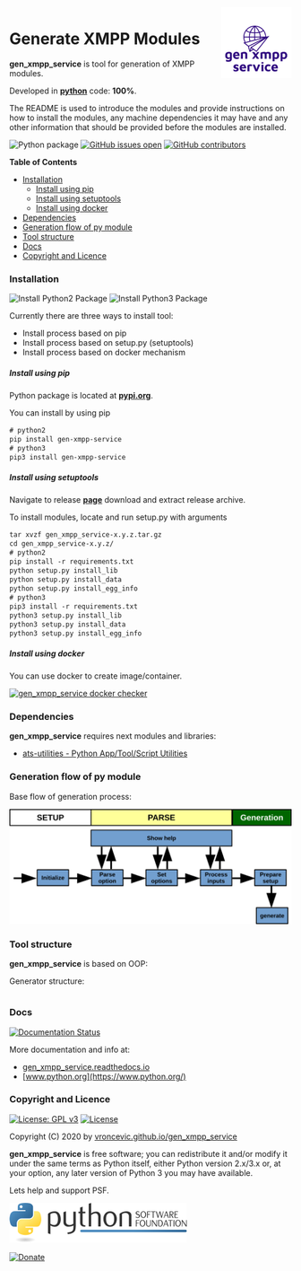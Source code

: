 <img align="right" src="https://raw.githubusercontent.com/vroncevic/gen_xmpp_service/dev/docs/gen_xmpp_service_logo.png" width="25%">

# Generate XMPP Modules

**gen_xmpp_service** is tool for generation of XMPP modules.

Developed in **[python](https://www.python.org/)** code: **100%**.

The README is used to introduce the modules and provide instructions on
how to install the modules, any machine dependencies it may have and any
other information that should be provided before the modules are installed.

![Python package](https://github.com/vroncevic/gen_xmpp_service/workflows/Python%20package%20gen_xmpp_service/badge.svg?branch=master) [![GitHub issues open](https://img.shields.io/github/issues/vroncevic/gen_xmpp_service.svg)](https://github.com/vroncevic/gen_xmpp_service/issues) [![GitHub contributors](https://img.shields.io/github/contributors/vroncevic/gen_xmpp_service.svg)](https://github.com/vroncevic/gen_xmpp_service/graphs/contributors)

<!-- START doctoc generated TOC please keep comment here to allow auto update -->
<!-- DON'T EDIT THIS SECTION, INSTEAD RE-RUN doctoc TO UPDATE -->
**Table of Contents**

- [Installation](#installation)
    - [Install using pip](#install-using-pip)
    - [Install using setuptools](#install-using-setuptools)
    - [Install using docker](#install-using-docker)
- [Dependencies](#dependencies)
- [Generation flow of py module](#generation-flow-of-py-module)
- [Tool structure](#tool-structure)
- [Docs](#docs)
- [Copyright and Licence](#copyright-and-licence)

<!-- END doctoc generated TOC please keep comment here to allow auto update -->

### Installation

![Install Python2 Package](https://github.com/vroncevic/gen_xmpp_service/workflows/Install%20Python2%20Package%20gen_xmpp_service/badge.svg?branch=master) ![Install Python3 Package](https://github.com/vroncevic/gen_xmpp_service/workflows/Install%20Python3%20Package%20gen_xmpp_service/badge.svg?branch=master)

Currently there are three ways to install tool:
* Install process based on pip
* Install process based on setup.py (setuptools)
* Install process based on docker mechanism

##### Install using pip

Python package is located at **[pypi.org](https://pypi.org/project/gen-xmpp-service/)**.

You can install by using pip
```
# python2
pip install gen-xmpp-service
# python3
pip3 install gen-xmpp-service
```

##### Install using setuptools

Navigate to release **[page](https://github.com/vroncevic/gen_xmpp_service/releases/)** download and extract release archive.

To install modules, locate and run setup.py with arguments
```
tar xvzf gen_xmpp_service-x.y.z.tar.gz
cd gen_xmpp_service-x.y.z/
# python2
pip install -r requirements.txt
python setup.py install_lib
python setup.py install_data
python setup.py install_egg_info
# python3
pip3 install -r requirements.txt
python3 setup.py install_lib
python3 setup.py install_data
python3 setup.py install_egg_info
```

##### Install using docker

You can use docker to create image/container.

[![gen_xmpp_service docker checker](https://github.com/vroncevic/gen_xmpp_service/workflows/gen_xmpp_service%20docker%20checker/badge.svg)](https://github.com/vroncevic/gen_xmpp_service/actions?query=workflow%3A%22gen_xmpp_service+docker+checker%22)

### Dependencies

**gen_xmpp_service** requires next modules and libraries:

* [ats-utilities - Python App/Tool/Script Utilities](https://vroncevic.github.io/ats_utilities)

### Generation flow of py module

Base flow of generation process:

![alt tag](https://raw.githubusercontent.com/vroncevic/gen_xmpp_service/dev/docs/gen_xmpp_service_flow.png)

### Tool structure

**gen_xmpp_service** is based on OOP:

Generator structure:

```

```

### Docs

[![Documentation Status](https://readthedocs.org/projects/gen_xmpp_service/badge/?version=latest)](https://gen_xmpp_service.readthedocs.io/projects/gen_xmpp_service/en/latest/?badge=latest)

More documentation and info at:
* [gen_xmpp_service.readthedocs.io](https://gen_xmpp_service.readthedocs.io/en/latest/)
* [www.python.org](https://www.python.org/)

### Copyright and Licence

[![License: GPL v3](https://img.shields.io/badge/License-GPLv3-blue.svg)](https://www.gnu.org/licenses/gpl-3.0) [![License](https://img.shields.io/badge/License-Apache%202.0-blue.svg)](https://opensource.org/licenses/Apache-2.0)

Copyright (C) 2020 by [vroncevic.github.io/gen_xmpp_service](https://vroncevic.github.io/gen_xmpp_service)

**gen_xmpp_service** is free software; you can redistribute it and/or modify
it under the same terms as Python itself, either Python version 2.x/3.x or,
at your option, any later version of Python 3 you may have available.

Lets help and support PSF.

[![Python Software Foundation](https://raw.githubusercontent.com/vroncevic/gen_xmpp_service/dev/docs/psf-logo-alpha.png)](https://www.python.org/psf/)

[![Donate](https://www.paypalobjects.com/en_US/i/btn/btn_donateCC_LG.gif)](https://psfmember.org/index.php?q=civicrm/contribute/transact&reset=1&id=2)
